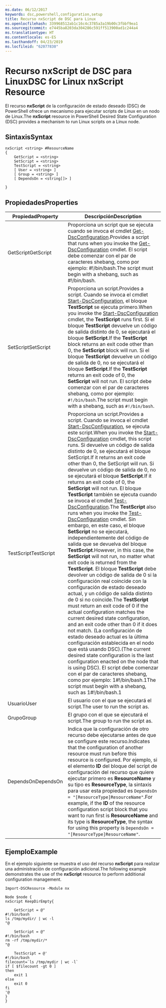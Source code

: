```yaml
---
ms.date: 06/12/2017
keywords: dsc,powershell,configuration,setup
title: Recurso nxScript de DSC para Linux
ms.openlocfilehash: 339968512ab1c16c4c3785a3a19b00c3fbbf9ea1
ms.sourcegitcommit: e7445ba8203da304286c591ff513900ad1c244a4
ms.translationtype: HT
ms.contentlocale: es-ES
ms.lasthandoff: 04/23/2019
ms.locfileid: "62077830"
---
```

# <a name="dsc-for-linux-nxscript-resource"></a><span data-ttu-id="1c47b-103">Recurso nxScript de DSC para Linux</span><span class="sxs-lookup"><span data-stu-id="1c47b-103">DSC for Linux nxScript Resource</span></span>

<span data-ttu-id="1c47b-104">El recurso **nxScript** de la configuración de estado deseado (DSC) de PowerShell ofrece un mecanismo para ejecutar scripts de Linux en un nodo de Linux.</span><span class="sxs-lookup"><span data-stu-id="1c47b-104">The **nxScript** resource in PowerShell Desired State Configuration (DSC) provides a mechanism to run Linux scripts on a Linux node.</span></span>

## <a name="syntax"></a><span data-ttu-id="1c47b-105">Sintaxis</span><span class="sxs-lookup"><span data-stu-id="1c47b-105">Syntax</span></span>

```
nxScript <string> #ResourceName
{
    GetScript = <string>
    SetScript = <string>
    TestScript = <string>
    [ User = <string> ]
    [ Group = <string> ]
    [ DependsOn = <string[]> ]

}
```

## <a name="properties"></a><span data-ttu-id="1c47b-106">Propiedades</span><span class="sxs-lookup"><span data-stu-id="1c47b-106">Properties</span></span>

|  <span data-ttu-id="1c47b-107">Propiedad</span><span class="sxs-lookup"><span data-stu-id="1c47b-107">Property</span></span> |  <span data-ttu-id="1c47b-108">Descripción</span><span class="sxs-lookup"><span data-stu-id="1c47b-108">Description</span></span> |
|---|---|
| <span data-ttu-id="1c47b-109">GetScript</span><span class="sxs-lookup"><span data-stu-id="1c47b-109">GetScript</span></span>| <span data-ttu-id="1c47b-110">Proporciona un script que se ejecuta cuando se invoca el cmdlet [Get-DscConfiguration](https://technet.microsoft.com/en-us/library/dn521625.aspx).</span><span class="sxs-lookup"><span data-stu-id="1c47b-110">Provides a script that runs when you invoke the [Get-DscConfiguration](https://technet.microsoft.com/en-us/library/dn521625.aspx) cmdlet.</span></span> <span data-ttu-id="1c47b-111">El script debe comenzar con el par de caracteres shebang, como por ejemplo: #!/bin/bash.</span><span class="sxs-lookup"><span data-stu-id="1c47b-111">The script must begin with a shebang, such as #!/bin/bash.</span></span>|
| <span data-ttu-id="1c47b-112">SetScript</span><span class="sxs-lookup"><span data-stu-id="1c47b-112">SetScript</span></span>| <span data-ttu-id="1c47b-113">Proporciona un script.</span><span class="sxs-lookup"><span data-stu-id="1c47b-113">Provides a script.</span></span> <span data-ttu-id="1c47b-114">Cuando se invoca el cmdlet [Start-DscConfiguration](https://technet.microsoft.com/en-us/library/dn521623.aspx), el bloque **TestScript** se ejecuta primero.</span><span class="sxs-lookup"><span data-stu-id="1c47b-114">When you invoke the [Start-DscConfiguration](https://technet.microsoft.com/en-us/library/dn521623.aspx) cmdlet, the **TestScript** runs first.</span></span> <span data-ttu-id="1c47b-115">Si el bloque **TestScript** devuelve un código de salida distinto de 0, se ejecutará el bloque **SetScript**.</span><span class="sxs-lookup"><span data-stu-id="1c47b-115">If the **TestScript** block returns an exit code other than 0, the **SetScript** block will run.</span></span> <span data-ttu-id="1c47b-116">Si el bloque **TestScript** devuelve un código de salida de 0, no se ejecutará el bloque **SetScript**.</span><span class="sxs-lookup"><span data-stu-id="1c47b-116">If the **TestScript** returns an exit code of 0, the **SetScript** will not run.</span></span> <span data-ttu-id="1c47b-117">El script debe comenzar con el par de caracteres shebang, como por ejemplo: `#!/bin/bash`.</span><span class="sxs-lookup"><span data-stu-id="1c47b-117">The script must begin with a shebang, such as `#!/bin/bash`.</span></span>|
| <span data-ttu-id="1c47b-118">TestScript</span><span class="sxs-lookup"><span data-stu-id="1c47b-118">TestScript</span></span>| <span data-ttu-id="1c47b-119">Proporciona un script.</span><span class="sxs-lookup"><span data-stu-id="1c47b-119">Provides a script.</span></span> <span data-ttu-id="1c47b-120">Cuando se invoca el cmdlet [Start-DscConfiguration](https://technet.microsoft.com/en-us/library/dn521623.aspx), se ejecuta este script.</span><span class="sxs-lookup"><span data-stu-id="1c47b-120">When you invoke the [Start-DscConfiguration](https://technet.microsoft.com/en-us/library/dn521623.aspx) cmdlet, this script runs.</span></span> <span data-ttu-id="1c47b-121">Si devuelve un código de salida distinto de 0, se ejecutará el bloque SetScript.</span><span class="sxs-lookup"><span data-stu-id="1c47b-121">If it returns an exit code other than 0, the SetScript will run.</span></span> <span data-ttu-id="1c47b-122">Si devuelve un código de salida de 0, no se ejecutará el bloque **SetScript**.</span><span class="sxs-lookup"><span data-stu-id="1c47b-122">If it returns an exit code of 0, the **SetScript** will not run.</span></span> <span data-ttu-id="1c47b-123">El bloque **TestScript** también se ejecuta cuando se invoca el cmdlet [Test-DscConfiguration](https://technet.microsoft.com/en-us/library/dn407382.aspx).</span><span class="sxs-lookup"><span data-stu-id="1c47b-123">The **TestScript** also runs when you invoke the [Test-DscConfiguration](https://technet.microsoft.com/en-us/library/dn407382.aspx) cmdlet.</span></span> <span data-ttu-id="1c47b-124">Sin embargo, en este caso, el bloque **SetScript** no se ejecutará, independientemente del código de salida que se devuelva del bloque **TestScript**.</span><span class="sxs-lookup"><span data-stu-id="1c47b-124">However, in this case, the **SetScript** will not run, no matter what exit code is returned from the **TestScript**.</span></span> <span data-ttu-id="1c47b-125">El bloque **TestScript** debe devolver un código de salida de 0 si la configuración real coincide con la configuración de estado deseado actual, y un código de salida distinto de 0 si no coincide.</span><span class="sxs-lookup"><span data-stu-id="1c47b-125">The **TestScript** must return an exit code of 0 if the actual configuration matches the current desired state configuration, and an exit code other than 0 if it does not match.</span></span> <span data-ttu-id="1c47b-126">(La configuración de estado deseado actual es la última configuración establecida en el nodo que está usando DSC).</span><span class="sxs-lookup"><span data-stu-id="1c47b-126">(The current desired state configuration is the last configuration enacted on the node that is using DSC).</span></span> <span data-ttu-id="1c47b-127">El script debe comenzar con el par de caracteres shebang, como por ejemplo: 1#!/bin/bash.1</span><span class="sxs-lookup"><span data-stu-id="1c47b-127">The script must begin with a shebang, such as 1#!/bin/bash.1</span></span>|
| <span data-ttu-id="1c47b-128">Usuario</span><span class="sxs-lookup"><span data-stu-id="1c47b-128">User</span></span>| <span data-ttu-id="1c47b-129">El usuario con el que se ejecutará el script.</span><span class="sxs-lookup"><span data-stu-id="1c47b-129">The user to run the script as.</span></span>|
| <span data-ttu-id="1c47b-130">Grupo</span><span class="sxs-lookup"><span data-stu-id="1c47b-130">Group</span></span>| <span data-ttu-id="1c47b-131">El grupo con el que se ejecutará el script.</span><span class="sxs-lookup"><span data-stu-id="1c47b-131">The group to run the script as.</span></span>|
| <span data-ttu-id="1c47b-132">DependsOn</span><span class="sxs-lookup"><span data-stu-id="1c47b-132">DependsOn</span></span> | <span data-ttu-id="1c47b-133">Indica que la configuración de otro recurso debe ejecutarse antes de que se configure este recurso.</span><span class="sxs-lookup"><span data-stu-id="1c47b-133">Indicates that the configuration of another resource must run before this resource is configured.</span></span> <span data-ttu-id="1c47b-134">Por ejemplo, si el elemento **ID** del bloque del script de configuración del recurso que quiere ejecutar primero es **ResourceName** y su tipo es **ResourceType**, la sintaxis para usar esta propiedad es `DependsOn = "[ResourceType]ResourceName"`.</span><span class="sxs-lookup"><span data-stu-id="1c47b-134">For example, if the **ID** of the resource configuration script block that you want to run first is **ResourceName** and its type is **ResourceType**, the syntax for using this property is `DependsOn = "[ResourceType]ResourceName"`.</span></span>|

## <a name="example"></a><span data-ttu-id="1c47b-135">Ejemplo</span><span class="sxs-lookup"><span data-stu-id="1c47b-135">Example</span></span>

<span data-ttu-id="1c47b-136">En el ejemplo siguiente se muestra el uso del recurso **nxScript** para realizar una administración de configuración adicional.</span><span class="sxs-lookup"><span data-stu-id="1c47b-136">The following example demonstrates the use of the **nxScript** resource to perform additional configuration management.</span></span>

```
Import-DSCResource -Module nx

Node $node {
nxScript KeepDirEmpty{

    GetScript = @"
#!/bin/bash
ls /tmp/mydir/ | wc -l
"@

    SetScript = @"
#!/bin/bash
rm -rf /tmp/mydir/*
"@

    TestScript = @'
#!/bin/bash
filecount=`ls /tmp/mydir | wc -l`
if [ $filecount -gt 0 ]
then
    exit 1
else
    exit 0
fi
'@
}
}
```
